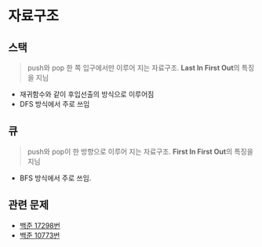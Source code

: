 # 자료구조

## 스택

> push와 pop 한 쪽 입구에서만 이루어 지는 자료구조. **Last In First Out**의 특징을 지님

- 재귀함수와 같이 후입선출의 방식으로 이루어짐
- DFS 방식에서 주로 쓰임

## 큐

> push와 pop이 한 방향으로 이루어 지는 자료구조. **First In First Out**의 특징을 지님

- BFS 방식에서 주로 쓰임.

## 관련 문제

- [백준 17298번](https://github.com/jeongwoo903/BaekjoonHub/tree/main/%EB%B0%B1%EC%A4%80/Gold/17298.%E2%80%85%EC%98%A4%ED%81%B0%EC%88%98)
- [백준 10773번](https://github.com/jeongwoo903/BaekjoonHub/blob/main/%EB%B0%B1%EC%A4%80/Silver/10773.%E2%80%85%EC%A0%9C%EB%A1%9C/README.md)
